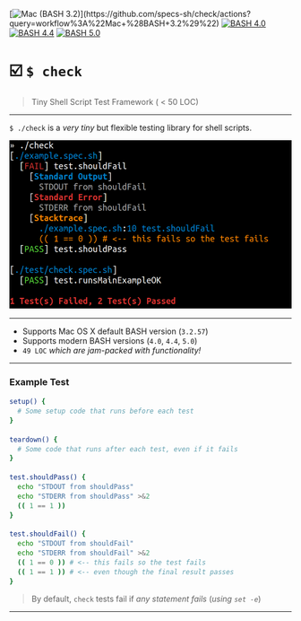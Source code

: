 [![Mac (BASH 3.2)](https://github.com/specs-sh/check/workflows/Mac%20(BASH%203.2)/badge.svg)](https://github.com/specs-sh/check/actions?query=workflow%3A%22Mac+%28BASH+3.2%29%22) [![BASH 4.0](https://github.com/specs-sh/check/workflows/BASH%204.0/badge.svg)](https://github.com/specs-sh/check/actions?query=workflow%3A%22BASH+4.0%22) [![BASH 4.4](https://github.com/specs-sh/check/workflows/BASH%204.4/badge.svg)](https://github.com/specs-sh/check/actions?query=workflow%3A%22BASH+4.4%22) [![BASH 5.0](https://github.com/specs-sh/check/workflows/BASH%205.0/badge.svg)](https://github.com/specs-sh/check/actions?query=workflow%3A%22BASH+5.0%22)

# ☑️ `$ check`

> Tiny Shell Script Test Framework ( < 50 LOC)

---

`$ ./check` is a _very tiny_ but flexible testing library for shell scripts.

<img alt="Screenshot of check test output" src="docs/assets/images/screenshot.png" height=300>

---

- Supports Mac OS X default BASH version (`3.2.57`)
- Supports modern BASH versions (`4.0`, `4.4`, `5.0`)
- `49 LOC` _which are jam-packed with functionality!_

---

### Example Test

```sh
setup() {
  # Some setup code that runs before each test
}

teardown() {
  # Some code that runs after each test, even if it fails
}

test.shouldPass() {
  echo "STDOUT from shouldPass"
  echo "STDERR from shouldPass" >&2
  (( 1 == 1 ))
}

test.shouldFail() {
  echo "STDOUT from shouldFail"
  echo "STDERR from shouldFail" >&2
  (( 1 == 0 )) # <-- this fails so the test fails
  (( 1 == 1 )) # <-- even though the final result passes
}
```

> By default, `check` tests fail if _any statement fails_ (_using `set -e`_)

---
